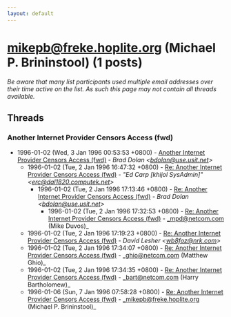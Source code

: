 ```yaml
---
layout: default
---
```


# mikepb@freke.hoplite.org (Michael P. Brininstool) (1 posts)

_Be aware that many list participants used multiple email addresses over their time active on the list. As such this page may not contain all threads available._

## Threads

### Another Internet Provider Censors Access (fwd)
+ 1996-01-02 (Wed, 3 Jan 1996 00:53:53 +0800) - [Another Internet Provider Censors Access (fwd)](/archive/1996/01/1adb18210ff19eceb0ab1f2d83154d0b374a429f4621e3398fd5969210983d13) - _Brad Dolan \<bdolan@use.usit.net\>_
  + 1996-01-02 (Tue, 2 Jan 1996 16:47:32 +0800) - [Re: Another Internet Provider Censors Access (fwd)](/archive/1996/01/51e47a056ed06f97e5c7e4adb7b5c5495a45e6b5f37adab10ac733d308f48c8f) - _"Ed Carp [khijol SysAdmin]" \<erc@dal1820.computek.net\>_
    + 1996-01-02 (Tue, 2 Jan 1996 17:13:46 +0800) - [Re: Another Internet Provider Censors Access (fwd)](/archive/1996/01/1743d76d0f80a2ba5710c153f1ecfc293a7306a0e112ef427973d97aea625770) - _Brad Dolan \<bdolan@use.usit.net\>_
      + 1996-01-02 (Tue, 2 Jan 1996 17:32:53 +0800) - [Re: Another Internet Provider Censors Access (fwd)](/archive/1996/01/64f79df7b1ededa0b873ac1b5d040206f4a2cb7bfa4074e5634ef9588bece26c) - _mpd@netcom.com (Mike Duvos)_
  + 1996-01-02 (Tue, 2 Jan 1996 17:19:23 +0800) - [Re: Another Internet Provider Censors Access (fwd)](/archive/1996/01/6d8da33559827239368c114b78d618b4f0b8291855b2ac367185d4afce09762d) - _David Lesher \<wb8foz@nrk.com\>_
  + 1996-01-02 (Tue, 2 Jan 1996 17:34:07 +0800) - [Re: Another Internet Provider Censors Access (fwd)](/archive/1996/01/dc593ea6e326057b9dea135f5f4b836fcd5b7cc8426a8067ccf22534f5c28ad5) - _ghio@netcom.com (Matthew Ghio)_
  + 1996-01-02 (Tue, 2 Jan 1996 17:34:35 +0800) - [Re: Another Internet Provider Censors Access (fwd)](/archive/1996/01/786c185e819f6a7256ca3fa3f731385687c8875d7f08312f81ce96d636f7ac9c) - _bart@netcom.com (Harry Bartholomew)_
  + 1996-01-06 (Sun, 7 Jan 1996 07:58:28 +0800) - [Re: Another Internet Provider Censors Access (fwd)](/archive/1996/01/e939197f47e0ece052086091b2ea09ecd3933e7510c6a7418018c3a789898955) - _mikepb@freke.hoplite.org (Michael P. Brininstool)_


